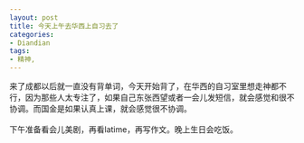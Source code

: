 ```yaml
---
layout: post
title: 今天上午去华西上自习去了
categories:
- Diandian
tags:
- 精神, 
---
```

来了成都以后就一直没有背单词，今天开始背了，在华西的自习室里想走神都不行，因为那些人太专注了，如果自己东张西望或者一会儿发短信，就会感觉和很不协调。而国金是如果认真上课，就会感觉很不协调。
<br />
<br />下午准备看会儿美剧，再看latime，再写作文。晚上生日会吃饭。